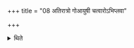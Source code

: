 +++
title = "08 अतिरात्रो गोआयुषी चत्वारोऽभिप्लवा"

+++

<details><summary>थिते</summary>

अतिरात्रो गोआयुषी चत्वारोऽभिप्लवा द्वादशाहस्य दशाहान्यतिरात्रः ८
</details>
